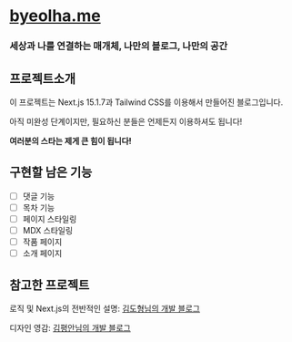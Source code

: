 # [byeolha.me](https://byeolha.me)
### 세상과 나를 연결하는 매개체, 나만의 블로그, 나만의 공간

## 프로젝트소개
이 프로젝트는 Next.js 15.1.7과 Tailwind CSS를 이용해서 만들어진 블로그입니다.

아직 미완성 단계이지만, 필요하신 분들은 언제든지 이용하셔도 됩니다!

**여러분의 스타는 제게 큰 힘이 됩니다!**

## 구현할 남은 기능
- [ ] 댓글 기능
- [ ] 목차 기능
- [ ] 페이지 스타일링
- [ ] MDX 스타일링
- [ ] 작품 페이지
- [ ] 소개 페이지

## 참고한 프로젝트
로직 및 Next.js의 전반적인 설명: [김도형님의 개발 블로그](https://d5br5.dev/blog)

디자인 영감: [김평안님의 개발 블로그](https://bepyan.me)